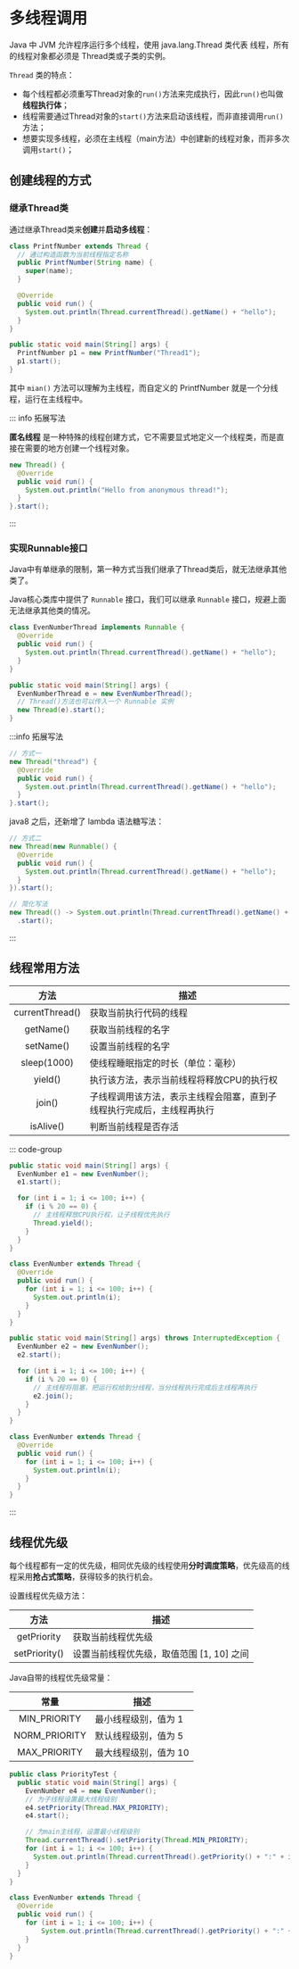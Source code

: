 # 多线程调用

Java 中 JVM 允许程序运行多个线程，使用 java.lang.Thread 类代表 线程，所有的线程对象都必须是 Thread类或子类的实例。

`Thread` 类的特点：

- 每个线程都必须重写Thread对象的`run()`方法来完成执行，因此`run()`也叫做**线程执行体**；
- 线程需要通过Thread对象的`start()`方法来启动该线程，而非直接调用`run()`方法；
- 想要实现多线程，必须在主线程（main方法）中创建新的线程对象，而非多次调用`start()`；



## 创建线程的方式

### 继承Thread类

通过继承Thread类来**创建**并**启动多线程**：

```java
class PrintfNumber extends Thread {
  // 通过构造函数为当前线程指定名称
  public PrintfNumber(String name) {
    super(name);
  }

  @Override
  public void run() {
    System.out.println(Thread.currentThread().getName() + "hello");
  }
}
```

```java
public static void main(String[] args) {
  PrintfNumber p1 = new PrintfNumber("Thread1");
  p1.start();
}
```

其中 `mian()` 方法可以理解为主线程，而自定义的 PrintfNumber 就是一个分线程，运行在主线程中。



::: info 拓展写法

**匿名线程** 是一种特殊的线程创建方式，它不需要显式地定义一个线程类，而是直接在需要的地方创建一个线程对象。

```java
new Thread() {
  @Override
  public void run() {
    System.out.println("Hello from anonymous thread!");
  }
}.start();
```

:::



### 实现Runnable接口

Java中有单继承的限制，第一种方式当我们继承了Thread类后，就无法继承其他类了。

Java核心类库中提供了 `Runnable` 接口，我们可以继承 `Runnable` 接口，规避上面无法继承其他类的情况。

```java
class EvenNumberThread implements Runnable {
  @Override
  public void run() {
    System.out.println(Thread.currentThread().getName() + "hello");
  }
}
```

```java
public static void main(String[] args) {
  EvenNumberThread e = new EvenNumberThread();
  // Thread()方法也可以传入一个 Runnable 实例
  new Thread(e).start();
}
```



:::info 拓展写法

```java
// 方式一
new Thread("thread") {
  @Override
  public void run() {
    System.out.println(Thread.currentThread().getName() + "hello");
  }
}.start();
```

java8 之后，还新增了 lambda 语法糖写法：

```java
// 方式二
new Thread(new Runnable() {
  @Override
  public void run() {
    System.out.println(Thread.currentThread().getName() + "hello");
  }
}).start();

// 简化写法
new Thread(() -> System.out.println(Thread.currentThread().getName() + "hello"))
  .start();
```

:::



## 线程常用方法

|      方法       | 描述                                                         |
| :-------------: | ------------------------------------------------------------ |
| currentThread() | 获取当前执行代码的线程                                       |
|    getName()    | 获取当前线程的名字                                           |
|    setName()    | 设置当前线程的名字                                           |
|   sleep(1000)   | 使线程睡眠指定的时长（单位：毫秒）                           |
|     yield()     | 执行该方法，表示当前线程将释放CPU的执行权                    |
|     join()      | 子线程调用该方法，表示主线程会阻塞，直到子线程执行完成后，主线程再执行 |
|    isAlive()    | 判断当前线程是否存活                                         |

::: code-group

```java [yield方法] {8}
public static void main(String[] args) {
  EvenNumber e1 = new EvenNumber();
  e1.start();

  for (int i = 1; i <= 100; i++) {
    if (i % 20 == 0) {
      // 主线程释放CPU执行权，让子线程优先执行
      Thread.yield();
    }
  }
}

class EvenNumber extends Thread {
  @Override
  public void run() {
    for (int i = 1; i <= 100; i++) {
      System.out.println(i);
    }
  }
}
```

```java [join方法] {8}
public static void main(String[] args) throws InterruptedException {
  EvenNumber e2 = new EvenNumber();
  e2.start();

  for (int i = 1; i <= 100; i++) {
    if (i % 20 == 0) {
      // 主线程将阻塞，把运行权给到分线程，当分线程执行完成后主线程再执行
      e2.join();
    }
  }
}

class EvenNumber extends Thread {
  @Override
  public void run() {
    for (int i = 1; i <= 100; i++) {
      System.out.println(i);
    }
  }
}
```

:::



## 线程优先级

每个线程都有一定的优先级，相同优先级的线程使用**分时调度策略**，优先级高的线程采用**抢占式策略**，获得较多的执行机会。

设置线程优先级方法：

|     方法      | 描述                                      |
| :-----------: | ----------------------------------------- |
|  getPriority  | 获取当前线程优先级                        |
| setPriority() | 设置当前线程优先级，取值范围 [1, 10] 之间 |

Java自带的线程优先级常量：

|     常量      | 描述                  |
| :-----------: | --------------------- |
| MIN_PRIORITY  | 最小线程级别，值为 1  |
| NORM_PRIORITY | 默认线程级别，值为 5  |
| MAX_PRIORITY  | 最大线程级别，值为 10 |

```java {5,9,12,13,24,25}
public class PriorityTest {
  public static void main(String[] args) {
    EvenNumber e4 = new EvenNumber();
    // 为子线程设置最大线程级别
    e4.setPriority(Thread.MAX_PRIORITY);
    e4.start();

    // 为main主线程，设置最小线程级别
    Thread.currentThread().setPriority(Thread.MIN_PRIORITY);
    for (int i = 1; i <= 100; i++) {
      System.out.println(Thread.currentThread().getPriority() + ":" + i);
    }
  }
}

class EvenNumber extends Thread {
  @Override
  public void run() {
    for (int i = 1; i <= 100; i++) {
        System.out.println(Thread.currentThread().getPriority() + ":" + i);
    }
  }
}
```
